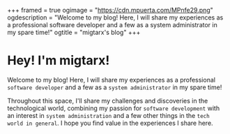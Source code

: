 +++
framed = true
ogimage = "https://cdn.mpuerta.com/MPnfe29.png"
ogdescription = "Welcome to my blog! Here, I will share my experiences as a professional software developer and a few as a system administrator in my spare time!"
ogtitle = "migtarx's blog"
+++
# Hey! I'm migtarx!


Welcome to my blog! Here, I will share my experiences as a professional `software developer` and a few as a `system administrator` in my spare time!

Throughout this space, I'll share my challenges and discoveries in the technological world, combining my passion for `software development` with an interest in `system administration` and a few other things in the `tech world in general`. I hope you find value in the experiences I share here.    
